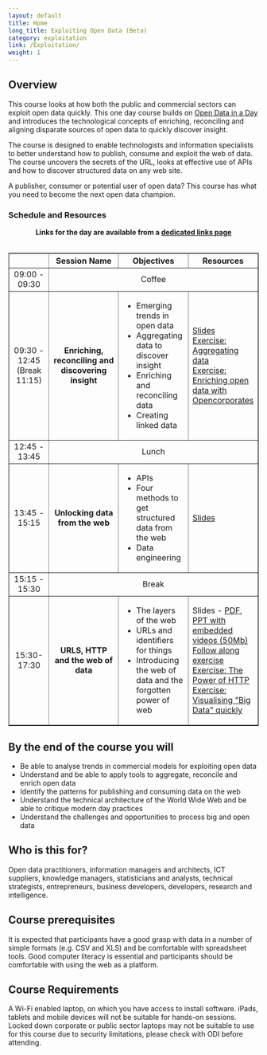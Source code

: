 ```yaml
---
layout: default
title: Home
long_title: Exploiting Open Data (Beta)
category: exploitation
link: /Exploitation/
weight: 1
---
```


## Overview

This course looks at how both the public and commercial sectors can exploit open data quickly. This one day course builds on <a href="http://theodi.org/courses/open-data-day">Open Data in a Day</a> and introduces the technological concepts of enriching, reconciling and aligning disparate sources of open data to quickly discover insight.

The course is designed to enable technologists and information specialists to better understand how to publish, consume and exploit the web of data. The course uncovers the secrets of the URL, looks at effective use of APIs and how to discover structured data on any web site. 

A publisher, consumer or potential user of open data? This course has what you need to become the next open data champion. 

### Schedule and Resources

<div align="center">
<b>Links for the day are available from a <a target="_blank" href="Links/">dedicated links page</a></b><br/><br/>

<table border="1" cellpadding="1" cellspacing="1" class="table" style="width:100%">
<thead>
<tr>
        <th scope="col" style="width:16%;">&nbsp;</th>
        <th scope="col" style="width:28%; text-align: center;">Session Name</th>
        <th scope="col" style="width:28%; text-align: center;">Objectives</th>
        <th scope="col" style="width:28%; text-align: center;">Resources</th>
</tr>
</thead>
<tbody>
<tr>
        <td style="text-align: center; vertical-align: middle;">09:00 - 09:30</td>
        <td colspan="3" style="text-align: center;">Coffee</td>
</tr>
<tr>
        <td style="text-align: center; vertical-align: middle;">09:30 - 12:45 (Break 11:15)</td>
        <td style="text-align: center; vertical-align: middle;"><strong>Enriching, reconciling and discovering insight</strong></td>
        <td>
            <ul>
                <li>Emerging trends in open data</li>
                <li>Aggregating data to discover insight</li>
                <li>Enriching and reconciling data</li>
		<li>Creating linked data</li>
            </ul>
	</td>
	<td>
		<a target="_blank" href="/resources/odt/set1-am.pdf">Slides</a><br/>
		<a target="_blank" href="/resources/odt/ExploringEnigma.pdf">Exercise: Aggregating data</a><br/>
		<a target="_blank" href="/resources/odt/Enrichingdata.pdf">Exercise: Enriching open data with Opencorporates</a><br/>
	</td>
</tr>
<tr>
        <td style="text-align: center; vertical-align: middle;">12:45 - 13:45</td>
        <td colspan="3" style="text-align: center;">Lunch</td>
</tr>
<tr>
        <td style="text-align: center; vertical-align: middle;">13:45 - 15:15</td>
        <td style="text-align: center; vertical-align: middle;"><strong>Unlocking data from the web</strong></td>
        <td>
            <ul>
                <li>APIs</li>
                <li>Four methods to get structured data from the web</li>
                <li>Data engineering</li>
            </ul>
	</td>
	<td>
		<a target="_blank" href="/resources/odt/set1-am.pdf">Slides</a><br/>
	</td>
</tr>
<tr>
        <td style="text-align: center; vertical-align: middle;">15:15 - 15:30</td>
        <td colspan="3" style="text-align: center;">Break</td>
</tr>
<tr>
        <td style="text-align: center; vertical-align: middle;">15:30- 17:30</td>
        <td style="text-align: center; vertical-align: middle;"><strong>URLS, HTTP and the web of data</strong></td>
        <td>
            <ul>
                <li>The layers of the web</li>
            	<li>URLs and identifiers for things</li>
		<li>Introducing the web of data and the forgotten power of web</li>
	    </ul>
	</td>
	<td>
		Slides - <a target="_blank" href="/resources/odt/set2-pm.pdf">PDF</a>, <a target="_blank" href="/resources/odt/set2-pm.pptx">PPT with embedded videos (50Mb)</a><br/>
		<a target="_blank" href="requests.html">Follow along exercise</a><br/>
		<a target="_blank" href="/resources/odt/Power_of_HTTP.pdf">Exercise: The Power of HTTP</a><br/>
		<a target="_blank" href="/resources/odt/Socrata-BigData.pdf">Exercise: Visualising "Big Data" quickly</a><br/>
	</td>
</tr>
</tbody>
</table>
</div>

## By the end of the course you will 

* Be able to analyse trends in commercial models for exploiting open data
* Understand and be able to apply tools to aggregate, reconcile and enrich open data
* Identify the patterns for publishing and consuming data on the web
* Understand the technical architecture of the World Wide Web and be able to critique modern day practices
* Understand the challenges and opportunities to process big and open data 

## Who is this for? 

Open data practitioners, information managers and architects, ICT suppliers, knowledge managers, statisticians and analysts, technical strategists, entrepreneurs, business developers, developers, research and intelligence.

## Course prerequisites 

It is expected that participants have a good grasp with data in a number of simple formats (e.g. CSV and XLS) and be comfortable with spreadsheet tools. Good computer literacy is essential and participants should be comfortable with using the web as a platform.

## Course Requirements 

A Wi-Fi enabled laptop, on which you have access to install software. iPads, tablets and mobile devices will not be suitable for hands-on sessions. Locked down corporate or public sector laptops may not be suitable to use for this course due to security limitations, please check with ODI before attending.
